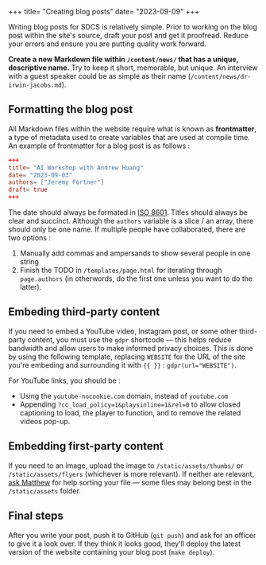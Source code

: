 +++
title= "Creating blog posts"
date= "2023-09-09"
+++

Writing blog posts for SDCS is relatively simple. Prior to working on the blog post within the site's source, draft your post and get it proofread. Reduce your errors and ensure you are putting quality work forward.

**Create a new Markdown file within `/content/news/` that has a unique, descriptive name.** Try to keep it short, memorable, but unique. An interview with a guest speaker could be as simple as their name (`/content/news/dr-irwin-jacobs.md`).

## Formatting the blog post
All Markdown files within the website require what is known as **frontmatter**, a type of metadata used to create variables that are used at compile time. An example of frontmatter for a blog post is as follows :
```toml
+++
title= "AI Workshop with Andrew Huang"
date= "2023-09-03"
authors= ["Jeremy Fortner"]
draft= true
+++
```

The date should always be formated in [ISO 8601](https://en.wikipedia.org/wiki/ISO_8601). Titles should always be clear and succinct. Although the `authors` variable is a slice / an array, there should only be one name. If multiple people have collaborated, there are two options :
  1. Manually add commas and ampersands to show several people in one string
  2. Finish the TODO in `/templates/page.html` for iterating through `page.authors` (in otherwords, do the first one unless you want to do the latter).

## Embeding third-party content
If you need to embed a YouTube video, Instagram post, or some other third-party content, you must use the `gdpr` shortcode — this helps reduce bandwidth and allow users to make informed privacy choices. This is done by using the following template, replacing `WEBSITE` for the URL of the site you're embeding and surrounding it with `{{ }}` : `gdpr(url="WEBSITE")`.

For YouTube links, you should be :
  - Using the `youtube-nocookie.com` domain, instead of `youtube.com`
  - Appending `?cc_load_policy=1&playsinline=1&rel=0` to allow closed captioning to load, the player to function, and to remove the related videos pop-up.

## Embedding first-party content
If you need to an image, upload the image to `/static/assets/thumbs/` or `/static/assets/flyers` (whichever is more relevant). If neither are relevant, [ask Matthew](/~doamatto) for help sorting your file — some files may belong best in the `/static/assets` folder.

## Final steps
After you write your post, push it to GitHub (`git push`) and ask for an officer to give it a look over. If they think it looks good, they'll deploy the latest version of the website containing your blog post (`make deploy`).
